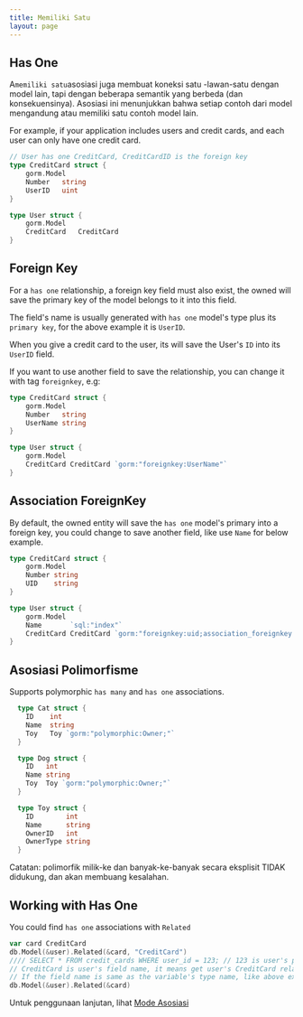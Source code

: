 ```yaml
---
title: Memiliki Satu
layout: page
---
```


## Has One

A`memiliki satu`asosiasi juga membuat koneksi satu -lawan-satu dengan model lain, tapi dengan beberapa semantik yang berbeda (dan konsekuensinya). Asosiasi ini menunjukkan bahwa setiap contoh dari model mengandung atau memiliki satu contoh model lain.

For example, if your application includes users and credit cards, and each user can only have one credit card.

```go
// User has one CreditCard, CreditCardID is the foreign key
type CreditCard struct {
    gorm.Model
    Number   string
    UserID   uint
}

type User struct {
    gorm.Model
    CreditCard   CreditCard
}
```

## Foreign Key

For a `has one` relationship, a foreign key field must also exist, the owned will save the primary key of the model belongs to it into this field.

The field's name is usually generated with `has one` model's type plus its `primary key`, for the above example it is `UserID`.

When you give a credit card to the user, its will save the User's `ID` into its `UserID` field.

If you want to use another field to save the relationship, you can change it with tag `foreignkey`, e.g:

```go
type CreditCard struct {
    gorm.Model
    Number   string
    UserName string
}

type User struct {
    gorm.Model
    CreditCard CreditCard `gorm:"foreignkey:UserName"`
}
```

## Association ForeignKey

By default, the owned entity will save the `has one` model's primary into a foreign key, you could change to save another field, like use `Name` for below example.

```go
type CreditCard struct {
    gorm.Model
    Number string
    UID    string
}

type User struct {
    gorm.Model
    Name       `sql:"index"`
    CreditCard CreditCard `gorm:"foreignkey:uid;association_foreignkey:name"`
}
```

## Asosiasi Polimorfisme

Supports polymorphic `has many` and `has one` associations.

```go
  type Cat struct {
    ID    int
    Name  string
    Toy   Toy `gorm:"polymorphic:Owner;"`
  }

  type Dog struct {
    ID   int
    Name string
    Toy  Toy `gorm:"polymorphic:Owner;"`
  }

  type Toy struct {
    ID        int
    Name      string
    OwnerID   int
    OwnerType string
  }
```

Catatan: polimorfik milik-ke dan banyak-ke-banyak secara eksplisit TIDAK didukung, dan akan membuang kesalahan.

## Working with Has One

You could find `has one` associations with `Related`

```go
var card CreditCard
db.Model(&user).Related(&card, "CreditCard")
//// SELECT * FROM credit_cards WHERE user_id = 123; // 123 is user's primary key
// CreditCard is user's field name, it means get user's CreditCard relations and fill it into variable card
// If the field name is same as the variable's type name, like above example, it could be omitted, like:
db.Model(&user).Related(&card)
```

Untuk penggunaan lanjutan, lihat [Mode Asosiasi](/docs/associations.html#Association-Mode)